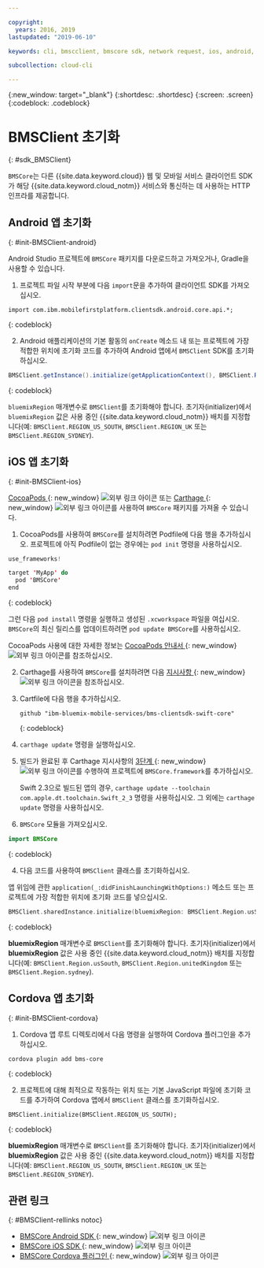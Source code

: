 ```yaml
---

copyright:
  years: 2016, 2019
lastupdated: "2019-06-10"

keywords: cli, bmscclient, bmscore sdk, network request, ios, android, studio, cordova, client sdk, sdk, 

subcollection: cloud-cli

---
```


{:new_window: target="_blank"}
{:shortdesc: .shortdesc}
{:screen: .screen}
{:codeblock: .codeblock}

# BMSClient 초기화
{: #sdk_BMSClient}

`BMSCore`는 다른 {{site.data.keyword.cloud}} 웹 및 모바일 서비스 클라이언트 SDK가 해당 {{site.data.keyword.cloud_notm}} 서비스와 통신하는 데 사용하는 HTTP 인프라를 제공합니다.

## Android 앱 초기화
{: #init-BMSClient-android}

Android Studio 프로젝트에 `BMSCore` 패키지를 다운로드하고 가져오거나, Gradle을 사용할 수 있습니다.

1. 프로젝트 파일 시작 부분에 다음 `import`문을 추가하여 클라이언트 SDK를 가져오십시오.

  ```
  import com.ibm.mobilefirstplatform.clientsdk.android.core.api.*;
  ```
  {: codeblock}

2. Android 애플리케이션의 기본 활동의 `onCreate` 메소드 내 또는 프로젝트에 가장 적합한 위치에 초기화 코드를 추가하여 Android 앱에서 `BMSClient` SDK를 초기화하십시오.

  ```java
  BMSClient.getInstance().initialize(getApplicationContext(), BMSClient.REGION_US_SOUTH); // Make sure that you point to your region
  ```
  {: codeblock}

  `bluemixRegion` 매개변수로 `BMSClient`를 초기화해야 합니다. 초기자(initializer)에서 `bluemixRegion` 값은 사용 중인 {{site.data.keyword.cloud_notm}} 배치를 지정합니다(예: `BMSClient.REGION_US_SOUTH`, `BMSClient.REGION_UK` 또는 `BMSClient.REGION_SYDNEY`).

## iOS 앱 초기화
{: #init-BMSClient-ios}

[CocoaPods ](https://cocoapods.org){: new_window} ![외부 링크 아이콘](../../icons/launch-glyph.svg "외부 링크 아이콘") 또는 [Carthage ](https://github.com/Carthage/Carthage){: new_window} ![외부 링크 아이콘](../../icons/launch-glyph.svg "외부 링크 아이콘")를 사용하여 `BMSCore` 패키지를 가져올 수 있습니다.

1. CocoaPods를 사용하여 `BMSCore`를 설치하려면 Podfile에 다음 행을 추가하십시오. 프로젝트에 아직 Podfile이 없는 경우에는 `pod init` 명령을 사용하십시오.

  ```swift
  use_frameworks!

  target 'MyApp' do
    pod 'BMSCore'
  end
  ```
  {: codeblock}

  그런 다음 `pod install` 명령을 실행하고 생성된 `.xcworkspace` 파일을 여십시오. `BMSCore`의 최신 릴리스를 업데이트하려면 `pod update BMSCore`를 사용하십시오.

  CocoaPods 사용에 대한 자세한 정보는 [CocoaPods 안내서 ](https://guides.cocoapods.org/using/index.html){: new_window} ![외부 링크 아이콘](../../icons/launch-glyph.svg "외부 링크 아이콘")를 참조하십시오.

2. Carthage를 사용하여 `BMSCore`를 설치하려면 다음 [지시사항 ](https://github.com/Carthage/Carthage#getting-started){: new_window} ![외부 링크 아이콘](../../icons/launch-glyph.svg "외부 링크 아이콘")을 참조하십시오.

  1. Cartfile에 다음 행을 추가하십시오.

      ```
      github "ibm-bluemix-mobile-services/bms-clientsdk-swift-core"
      ```
      {: codeblock}

  2. `carthage update` 명령을 실행하십시오.

  3. 빌드가 완료된 후 Carthage 지시사항의 [3단계 ](https://github.com/Carthage/Carthage#getting-started){: new_window} ![외부 링크 아이콘](../../icons/launch-glyph.svg "외부 링크 아이콘")를 수행하여 프로젝트에 `BMSCore.framework`를 추가하십시오.

      Swift 2.3으로 빌드된 앱의 경우, `carthage update --toolchain com.apple.dt.toolchain.Swift_2_3` 명령을 사용하십시오. 그 외에는 `carthage update` 명령을 사용하십시오.

3. `BMSCore` 모듈을 가져오십시오.

  ```swift
  import BMSCore
  ```
  {: codeblock}

4. 다음 코드를 사용하여 `BMSClient` 클래스를 초기화하십시오.

  앱 위임에 관한 `application(_:didFinishLaunchingWithOptions:)` 메소드 또는 프로젝트에 가장 적합한 위치에 초기화 코드를 넣으십시오.

  ```swift
  BMSClient.sharedInstance.initialize(bluemixRegion: BMSClient.Region.usSouth) // Make sure that you point to your region
  ```
  {: codeblock}

  **bluemixRegion** 매개변수로 `BMSClient`를 초기화해야 합니다. 초기자(initializer)에서 **bluemixRegion** 값은 사용 중인 {{site.data.keyword.cloud_notm}} 배치를 지정합니다(예: `BMSClient.Region.usSouth`, `BMSClient.Region.unitedKingdom` 또는 `BMSClient.Region.sydney`).

## Cordova 앱 초기화
{: #init-BMSClient-cordova}

1. Cordova 앱 루트 디렉토리에서 다음 명령을 실행하여 Cordova 플러그인을 추가하십시오.

  ```
  cordova plugin add bms-core
  ```
  {: codeblock}

2. 프로젝트에 대해 최적으로 작동하는 위치 또는 기본 JavaScript 파일에 초기화 코드를 추가하여 Cordova 앱에서 `BMSClient` 클래스를 초기화하십시오.

  ```
  BMSClient.initialize(BMSClient.REGION_US_SOUTH);
  ```
  {: codeblock}

  **bluemixRegion** 매개변수로 `BMSClient`를 초기화해야 합니다. 초기자(initializer)에서 **bluemixRegion** 값은 사용 중인 {{site.data.keyword.cloud_notm}} 배치를 지정합니다(예: `BMSClient.REGION_US_SOUTH`, `BMSClient.REGION_UK` 또는 `BMSClient.REGION_SYDNEY`).

## 관련 링크
{: #BMSClient-rellinks notoc}

* [BMSCore Android SDK ](https://github.com/ibm-bluemix-mobile-services/bms-clientsdk-android-core){: new_window} ![외부 링크 아이콘](../../icons/launch-glyph.svg "외부 링크 아이콘")
* [BMSCore iOS SDK ](https://github.com/ibm-bluemix-mobile-services/bms-clientsdk-swift-core){: new_window} ![외부 링크 아이콘](../../icons/launch-glyph.svg "외부 링크 아이콘")
* [BMSCore Cordova 플러그인 ](https://github.com/ibm-bluemix-mobile-services/bms-clientsdk-cordova-plugin-core){: new_window} ![외부 링크 아이콘](../../icons/launch-glyph.svg "외부 링크 아이콘")
